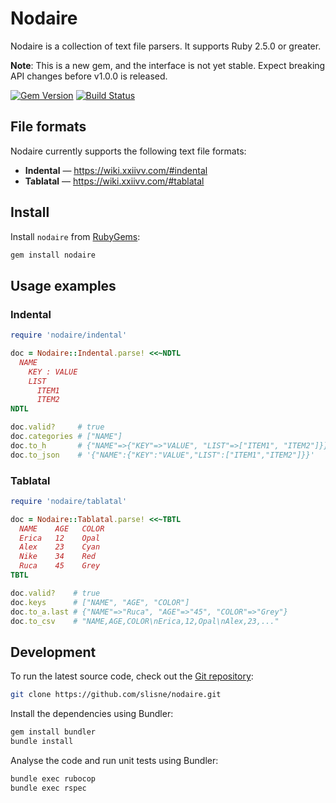 # Nodaire

Nodaire is a collection of text file parsers.
It supports Ruby 2.5.0 or greater.

__Note__: This is a new gem, and the interface is not yet stable.
Expect breaking API changes before v1.0.0 is released.

[![Gem Version](https://badge.fury.io/rb/nodaire.svg)](https://rubygems.org/gems/nodaire)
[![Build Status](https://travis-ci.org/slisne/nodaire.svg?branch=master)](https://travis-ci.org/slisne/nodaire)

## File formats

Nodaire currently supports the following text file formats:

  - __Indental__ — <https://wiki.xxiivv.com/#indental>
  - __Tablatal__ — <https://wiki.xxiivv.com/#tablatal>

## Install

Install `nodaire` from [RubyGems](https://rubygems.org/gems/nodaire):

```sh
gem install nodaire
```

## Usage examples

### Indental

```ruby
require 'nodaire/indental'

doc = Nodaire::Indental.parse! <<~NDTL
  NAME
    KEY : VALUE
    LIST
      ITEM1
      ITEM2
NDTL

doc.valid?     # true
doc.categories # ["NAME"]
doc.to_h       # {"NAME"=>{"KEY"=>"VALUE", "LIST"=>["ITEM1", "ITEM2"]}}
doc.to_json    # '{"NAME":{"KEY":"VALUE","LIST":["ITEM1","ITEM2"]}}'
```

### Tablatal

```ruby
require 'nodaire/tablatal'

doc = Nodaire::Tablatal.parse! <<~TBTL
  NAME    AGE   COLOR
  Erica   12    Opal
  Alex    23    Cyan
  Nike    34    Red
  Ruca    45    Grey
TBTL

doc.valid?    # true
doc.keys      # ["NAME", "AGE", "COLOR"]
doc.to_a.last # {"NAME"=>"Ruca", "AGE"=>"45", "COLOR"=>"Grey"}
doc.to_csv    # "NAME,AGE,COLOR\nErica,12,Opal\nAlex,23,..."
```

## Development

To run the latest source code, check out the
[Git repository](https://github.com/slisne/nodaire):

```sh
git clone https://github.com/slisne/nodaire.git
```

Install the dependencies using Bundler:

```sh
gem install bundler
bundle install
```

Analyse the code and run unit tests using Bundler:

```sh
bundle exec rubocop
bundle exec rspec
```
